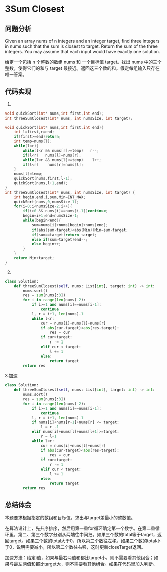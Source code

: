 #  3Sum Closest

## 问题分析
Given an array nums of n integers and an integer target, find three integers in nums such that the sum is closest to target. Return the sum of the three integers. You may assume that each input would have exactly one solution.

给定一个包括 n 个整数的数组 nums 和 一个目标值 target。找出 nums 中的三个整数，使得它们的和与 target 最接近。返回这三个数的和。假定每组输入只存在唯一答案。

## 代码实现
1.
``` C
void quickSort(int* nums,int first,int end);
int threeSumClosest(int* nums, int numsSize, int target);

void quickSort(int* nums,int first,int end){
    int l=first,r=end;
    if(first>=end)return;
    int temp=nums[l];
    while(l<r){
        while(l<r && nums[r]>=temp)   r--;
        if(l<r)   nums[l]=nums[r];
        while(l<r && nums[l]<=temp)    l++;
        if(l<r)    nums[r]=nums[l];
    }
    nums[l]=temp;
    quickSort(nums,first,l-1);
    quickSort(nums,l+1,end);
}
int threeSumClosest(int* nums, int numsSize, int target) {
    int begin,end,i,sum,Min=INT_MAX;
    quickSort(nums,0,numsSize-1);
    for(i=0;i<numsSize-2;i++){
        if(i>0 && nums[i]==nums[i-1])continue;
        begin=i+1;end=numsSize-1;
        while(begin<end){
            sum=nums[i]+nums[begin]+nums[end];
            if(abs(sum-target)<abs(Min))Min=sum-target;
            if(sum==target)return target;
            else if(sum>target)end--;
            else begin++;
        }
    }
    return Min+target;
}
```

2.
```python
class Solution:
    def threeSumClosest(self, nums: List[int], target: int) -> int:
        nums.sort()
        res = sum(nums[:3])
        for i in range(len(nums)-2):
            if i>=1 and nums[i]==nums[i-1]:
                continue
            l, r = i+1, len(nums)-1
            while l<r:
                cur = nums[i]+nums[l]+nums[r]
                if abs(cur-target)<abs(res-target):
                    res = cur
                if cur>target:
                    r -= 1
                elif cur < target:
                    l += 1
                else:
                    return target
        return res
```

3.加速
```python
class Solution:
    def threeSumClosest(self, nums: List[int], target: int) -> int:
        nums.sort()
        res = sum(nums[:3])
        for i in range(len(nums)-2):
            if i>=1 and nums[i]==nums[i-1]:
                continue
            l, r = i+1, len(nums)-1
            if nums[i]+nums[r-1]+nums[r] <= target:
                l = r -1
            elif nums[i]+nums[l]+nums[l+1]>=target:
                r = l+1
            while l<r:
                cur = nums[i]+nums[l]+nums[r]
                if abs(cur-target)<abs(res-target):
                    res = cur
                if cur>target:
                    r -= 1
                elif cur < target:
                    l += 1
                else:
                    return target
        return res
```

## 总结体会

本题要求根据指定的数组和目标值，求出与target差最小的整数值。

在算法设计上，先升序排序，然后用第一重for循环确定第一个数字。在第二重循环里，第二、第三个数字分别从两端往中间扫。如果三个数的total等于target，返回target。如果三个数的total大于0，所以第三个数往左移。如果三个数的total小于0，说明需要减小，所以第二个数往右移，这时更新closeTarget返回。

加速方法：给定i值，如果与最右两值和都比target小，则不需要看其他组合；如果与最左两值和都比target大，则不需要看其他组合。如果在代码里加入判断。
